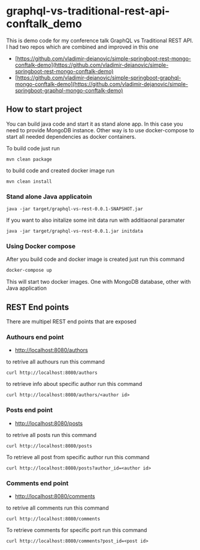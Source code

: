 # graphql-vs-traditional-rest-api-conftalk_demo

This is demo code for my conference talk GraphQL vs Traditional REST API. I had two repos which are combined and improved in this one
- [https://github.com/vladimir-dejanovic/simple-springboot-rest-mongo-conftalk-demo](https://github.com/vladimir-dejanovic/simple-springboot-rest-mongo-conftalk-demo)
- [https://github.com/vladimir-dejanovic/simple-springboot-graphql-mongo-conftalk-demo](https://github.com/vladimir-dejanovic/simple-springboot-graphql-mongo-conftalk-demo)

## How to start project

You can build java code and start it as stand alone app. In this case you need to provide MongoDB instance. Other way is to use docker-compose to start all needed dependencies as docker containers.

To build code just run 

```
mvn clean package
```

to build code and created docker image run 

```
mvn clean install
```


### Stand alone Java applicatoin 


```
java -jar target/graphql-vs-rest-0.0.1-SNAPSHOT.jar
```

If you want to also initalize some init data run with additiaonal paramater

```
java -jar target/graphql-vs-rest-0.0.1.jar initdata

```

### Using Docker compose

After you build code and docker image is created just run this command

``` bash
docker-compose up
```

This will start two docker images. One with MongoDB database, other with Java application 


## REST End points

There are multipel REST end points that are exposed

### Authours end point
- [http://localhost:8080/authors](http://localhost:8080/authors)

to retrive all authours run this command
```
curl http://localhost:8080/authors
```

to retrieve info about specific author run this command

```
curl http://localhost:8080/authors/<author id>
```

### Posts end point
- [http://localhost:8080/posts](http://localhost:8080/posts)

to retrive all posts run this command

```
curl http://localhost:8080/posts
```

To retrieve all post from specific author run this command

```
curl http://localhost:8080/posts?author_id=<author id>
```

### Comments end point
- [http://localhost:8080/comments](http://localhost:8080/comments)

to retrive all comments run this command

```
curl http://localhost:8080/comments
```

To retrieve comments for specific port run this command

```
curl http://localhost:8080/comments?post_id=<post id>
```
